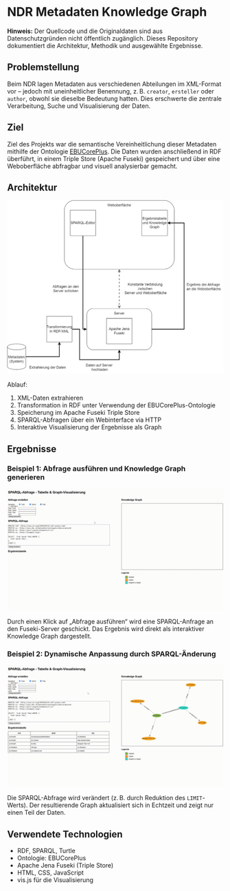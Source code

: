 # NDR Metadaten Knowledge Graph

**Hinweis:** Der Quellcode und die Originaldaten sind aus Datenschutzgründen nicht öffentlich zugänglich. Dieses Repository dokumentiert die Architektur, Methodik und ausgewählte Ergebnisse.

## Problemstellung

Beim NDR lagen Metadaten aus verschiedenen Abteilungen im XML-Format vor – jedoch mit uneinheitlicher Benennung, z. B. `creator`, `ersteller` oder `author`, obwohl sie dieselbe Bedeutung hatten. Dies erschwerte die zentrale Verarbeitung, Suche und Visualisierung der Daten.

## Ziel

Ziel des Projekts war die semantische Vereinheitlichung dieser Metadaten mithilfe der Ontologie [EBUCorePlus](https://www.ebu.ch/metadata/ontologies/ebucore/). Die Daten wurden anschließend in RDF überführt, in einem Triple Store (Apache Fuseki) gespeichert und über eine Weboberfläche abfragbar und visuell analysierbar gemacht.

## Architektur

![Architekturdiagramm](docs/screenshots/DieArchitektur.png)

Ablauf:

1. XML-Daten extrahieren
2. Transformation in RDF unter Verwendung der EBUCorePlus-Ontologie
3. Speicherung im Apache Fuseki Triple Store
4. SPARQL-Abfragen über ein Webinterface via HTTP
5. Interaktive Visualisierung der Ergebnisse als Graph

## Ergebnisse

### Beispiel 1: Abfrage ausführen und Knowledge Graph generieren

![SPARQL-Interface](docs/screenshots/gif1.gif)

Durch einen Klick auf „Abfrage ausführen“ wird eine SPARQL-Anfrage an den Fuseki-Server geschickt. Das Ergebnis wird direkt als interaktiver Knowledge Graph dargestellt.

### Beispiel 2: Dynamische Anpassung durch SPARQL-Änderung

![Graph-Interaktion](docs/screenshots/gif2.gif)

Die SPARQL-Abfrage wird verändert (z. B. durch Reduktion des `LIMIT`-Werts). Der resultierende Graph aktualisiert sich in Echtzeit und zeigt nur einen Teil der Daten.

## Verwendete Technologien

- RDF, SPARQL, Turtle
- Ontologie: EBUCorePlus
- Apache Jena Fuseki (Triple Store)
- HTML, CSS, JavaScript
- vis.js für die Visualisierung
